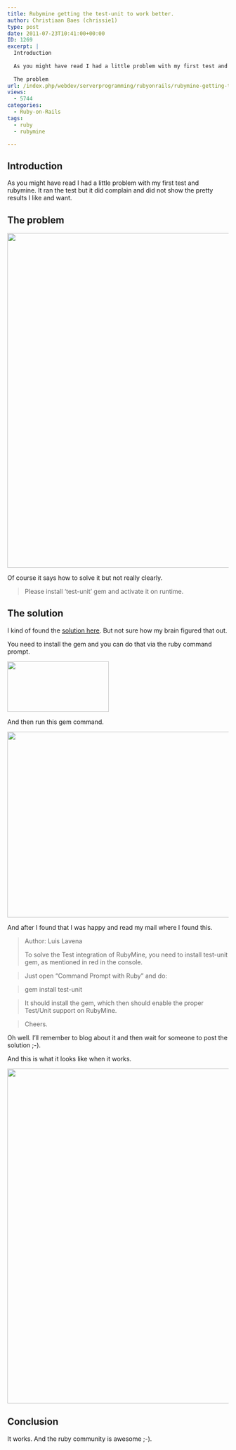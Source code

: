 ```yaml
---
title: Rubymine getting the test-unit to work better.
author: Christiaan Baes (chrissie1)
type: post
date: 2011-07-23T10:41:00+00:00
ID: 1269
excerpt: |
  Introduction
  
  As you might have read I had a little problem with my first test and rubymine. It ran the test but it did complain and did not show the pretty results I like and want.
  
  The problem
url: /index.php/webdev/serverprogramming/rubyonrails/rubymine-getting-the-test-unit/
views:
  - 5744
categories:
  - Ruby-on-Rails
tags:
  - ruby
  - rubymine

---
```

## Introduction

As you might have read I had a little problem with my first test and rubymine. It ran the test but it did complain and did not show the pretty results I like and want.

## The problem

<div class="image_block">
  <a href="https://lessthandot.z19.web.core.windows.net/wp-content/uploads/users/chrissie1/ruby/rubymine5.png?mtime=1311412915"><img alt="" src="https://lessthandot.z19.web.core.windows.net/wp-content/uploads/users/chrissie1/ruby/rubymine5.png?mtime=1311412915" width="1035" height="762" /></a>
</div>

Of course it says how to solve it but not really clearly. 

> <span class="MT_red"></span>Please install &#8216;test-unit&#8217; gem and activate it on runtime.

## The solution

I kind of found the [solution here][1]. But not sure how my brain figured that out.

You need to install the gem and you can do that via the ruby command prompt.

<div class="image_block">
  <a href="https://lessthandot.z19.web.core.windows.net/wp-content/uploads/users/chrissie1/ruby/rubymine6.png?mtime=1311424601"><img alt="" src="https://lessthandot.z19.web.core.windows.net/wp-content/uploads/users/chrissie1/ruby/rubymine6.png?mtime=1311424601" width="231" height="115" /></a>
</div>

And then run this gem command.

<div class="image_block">
  <a href="https://lessthandot.z19.web.core.windows.net/wp-content/uploads/users/chrissie1/ruby/rubymine7.png?mtime=1311424611"><img alt="" src="https://lessthandot.z19.web.core.windows.net/wp-content/uploads/users/chrissie1/ruby/rubymine7.png?mtime=1311424611" width="707" height="423" /></a>
</div>

And after I found that I was happy and read my mail where I found this.

> Author: Luis Lavena 
> 
> To solve the Test integration of RubyMine, you need to install test-unit gem, as mentioned in red in the console.
  
> Just open &#8220;Command Prompt with Ruby&#8221; and do:
  
> gem install test-unit
  
> It should install the gem, which then should enable the proper Test/Unit support on RubyMine.
  
> Cheers.

Oh well. I&#8217;ll remember to blog about it and then wait for someone to post the solution ;-).

And this is what it looks like when it works.

<div class="image_block">
  <a href="https://lessthandot.z19.web.core.windows.net/wp-content/uploads/users/chrissie1/ruby/rubymine8.png?mtime=1311424977"><img alt="" src="https://lessthandot.z19.web.core.windows.net/wp-content/uploads/users/chrissie1/ruby/rubymine8.png?mtime=1311424977" width="1035" height="762" /></a>
</div>

## Conclusion

It works. And the ruby community is awesome ;-).

 [1]: http://www.ruby-forum.com/topic/182629